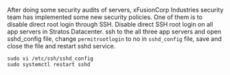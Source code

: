 After doing some security audits of servers, xFusionCorp Industries security team has implemented some new security policies. One of them is to disable direct root login through SSH.
Disable direct SSH root login on all app servers in Stratos Datacenter.
ssh to the all three app servers and open sshd_config file, change ```permitrootlogin``` to no in ```sshd_config``` file, save and close the file and restart sshd service.

```
sudo vi /etc/ssh/sshd_config 
sudo systemctl restart sshd
```